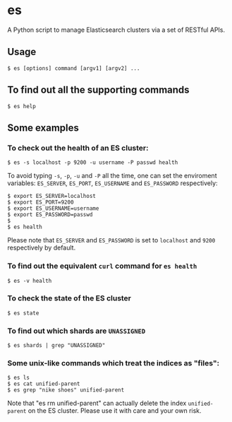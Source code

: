 # es

A Python script to manage Elasticsearch clusters via a set of RESTful APIs.

## Usage

```
$ es [options] command [argv1] [argv2] ...
```

## To find out all the supporting commands

```
$ es help
```

## Some examples

### To check out the health of an ES cluster:

```
$ es -s localhost -p 9200 -u username -P passwd health
```

To avoid typing `-s`, `-p`, `-u` and `-P` all the time, one can set
the enviroment variables: `ES_SERVER`, `ES_PORT`, `ES_USERNAME` and
`ES_PASSWORD` respectively:

```
$ export ES_SERVER=localhost
$ export ES_PORT=9200
$ export ES_USERNAME=username
$ export ES_PASSWORD=passwd
$
$ es health
```

Please note that `ES_SERVER` and `ES_PASSWORD` is set to `localhost`
and `9200` respectively by default.

### To find out the equivalent `curl` command for `es health`

```
$ es -v health
```

### To check the state of the ES cluster

```
$ es state
```

### To find out which shards are `UNASSIGNED`

```
$ es shards | grep "UNASSIGNED"
```

### Some unix-like commands which treat the indices as "files":

```
$ es ls
$ es cat unified-parent
$ es grep "nike shoes" unified-parent
```

Note that "es rm unified-parent" can actually delete the index
`unified-parent` on the ES cluster.  Please use it with care and your
own risk.
